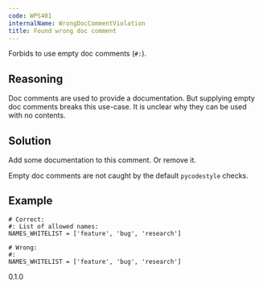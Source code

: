```yaml
---
code: WPS401
internalName: WrongDocCommentViolation
title: Found wrong doc comment
---
```


Forbids to use empty doc comments (`#:`).

## Reasoning
Doc comments are used to provide a documentation. But supplying
empty doc comments breaks this use-case. It is unclear why they can
be used with no contents.

## Solution
Add some documentation to this comment. Or remove it.

Empty doc comments are not caught by the default `pycodestyle` checks.

## Example

    # Correct:
    #: List of allowed names:
    NAMES_WHITELIST = ['feature', 'bug', 'research']
    
    # Wrong:
    #:
    NAMES_WHITELIST = ['feature', 'bug', 'research']

<div class="versionadded">

0.1.0

</div>